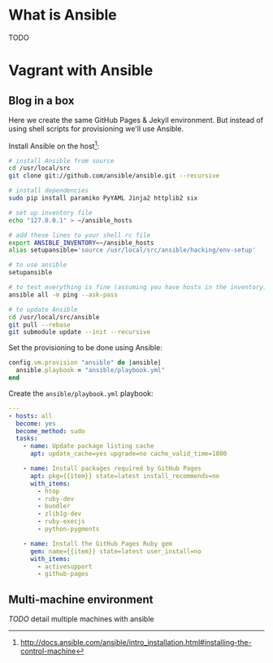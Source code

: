 # What is Ansible

TODO




# Vagrant with Ansible

## Blog in a box

Here we create the same GitHub Pages & Jekyll environment. But instead of using shell scripts for provisioning we'll use Ansible.

Install Ansible on the host[^install_ansible]:
```bash
# install Ansible from source
cd /usr/local/src
git clone git://github.com/ansible/ansible.git --recursive

# install dependencies
sudo pip install paramiko PyYAML Jinja2 httplib2 six

# set up inventory file
echo "127.0.0.1" > ~/ansible_hosts

# add these lines to your shell rc file
export ANSIBLE_INVENTORY=~/ansible_hosts
alias setupansible='source /usr/local/src/ansible/hacking/env-setup'

# to use ansible
setupansible

# to test everything is fine (assuming you have hosts in the inventory)
ansible all -m ping --ask-pass

# to update Ansible
cd /usr/local/src/ansible
git pull --rebase
git submodule update --init --recursive
```

[^install_ansible]: <http://docs.ansible.com/ansible/intro_installation.html#installing-the-control-machine>


Set the provisioning to be done using Ansible:
```ruby
config.vm.provision "ansible" do |ansible|
  ansible.playbook = "ansible/playbook.yml"
end
```

Create the `ansible/playbook.yml` playbook:
```yaml
---
- hosts: all
  become: yes
  become_method: sudo
  tasks:
    - name: Update package listing cache
      apt: update_cache=yes upgrade=no cache_valid_time=1800

    - name: Install packages required by GitHub Pages
      apt: pkg={{item}} state=latest install_recommends=no
      with_items:
        - htop
        - ruby-dev
        - bundler
        - zlib1g-dev
        - ruby-execjs
        - python-pygments

    - name: Install the GitHub Pages Ruby gem
      gem: name={{item}} state=latest user_install=no
      with_items:
        - activesupport
        - github-pages
```




## Multi-machine environment

_TODO_ detail multiple machines with ansible


